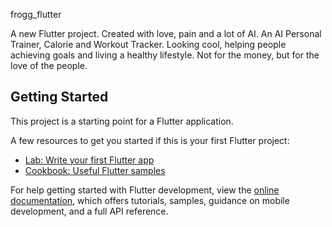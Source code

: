 frogg_flutter

A new Flutter project. Created with love, pain and a lot of AI. 
An AI Personal Trainer, Calorie and Workout Tracker. Looking cool, helping people achieving goals and living a healthy lifestyle. Not for the money, but for the love of the people.

## Getting Started

This project is a starting point for a Flutter application.

A few resources to get you started if this is your first Flutter project:

- [Lab: Write your first Flutter app](https://docs.flutter.dev/get-started/codelab)
- [Cookbook: Useful Flutter samples](https://docs.flutter.dev/cookbook)

For help getting started with Flutter development, view the
[online documentation](https://docs.flutter.dev/), which offers tutorials,
samples, guidance on mobile development, and a full API reference.
